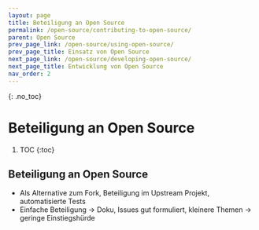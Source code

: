 ```yaml
---
layout: page
title: Beteiligung an Open Source
permalink: /open-source/contributing-to-open-source/
parent: Open Source
prev_page_link: /open-source/using-open-source/
prev_page_title: Einsatz von Open Source
next_page_link: /open-source/developing-open-source/
next_page_title: Entwicklung von Open Source
nav_order: 2
---
```


{: .no_toc}
# Beteiligung an Open Source

1. TOC
{:toc}

## Beteiligung an Open Source

- Als Alternative zum Fork, Beteiligung im Upstream Projekt, automatisierte Tests
- Einfache Beteiligung -> Doku, Issues gut formuliert, kleinere Themen -> geringe Einstiegshürde
